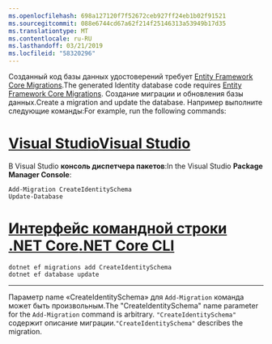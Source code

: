 ```yaml
---
ms.openlocfilehash: 698a127120f7f52672ceb927ff24eb1b02f91521
ms.sourcegitcommit: 088e6744cd67a62f214f25146313a53949b17d35
ms.translationtype: MT
ms.contentlocale: ru-RU
ms.lasthandoff: 03/21/2019
ms.locfileid: "58320296"
---
```

<span data-ttu-id="65f3b-101">Созданный код базы данных удостоверений требует [Entity Framework Core Migrations](/ef/core/managing-schemas/migrations/).</span><span class="sxs-lookup"><span data-stu-id="65f3b-101">The generated Identity database code requires [Entity Framework Core Migrations](/ef/core/managing-schemas/migrations/).</span></span> <span data-ttu-id="65f3b-102">Создание миграции и обновления базы данных.</span><span class="sxs-lookup"><span data-stu-id="65f3b-102">Create a migration and update the database.</span></span> <span data-ttu-id="65f3b-103">Например выполните следующие команды:</span><span class="sxs-lookup"><span data-stu-id="65f3b-103">For example, run the following commands:</span></span>

# <a name="visual-studiotabvisual-studio"></a>[<span data-ttu-id="65f3b-104">Visual Studio</span><span class="sxs-lookup"><span data-stu-id="65f3b-104">Visual Studio</span></span>](#tab/visual-studio)

<span data-ttu-id="65f3b-105">В Visual Studio **консоль диспетчера пакетов**:</span><span class="sxs-lookup"><span data-stu-id="65f3b-105">In the Visual Studio **Package Manager Console**:</span></span>

```PMC
Add-Migration CreateIdentitySchema
Update-Database
```

# <a name="net-core-clitabnetcore-cli"></a>[<span data-ttu-id="65f3b-106">Интерфейс командной строки .NET Core</span><span class="sxs-lookup"><span data-stu-id="65f3b-106">.NET Core CLI</span></span>](#tab/netcore-cli)

```cli
dotnet ef migrations add CreateIdentitySchema
dotnet ef database update
```

---

<span data-ttu-id="65f3b-107">Параметр name «CreateIdentitySchema» для `Add-Migration` команда может быть произвольным.</span><span class="sxs-lookup"><span data-stu-id="65f3b-107">The "CreateIdentitySchema" name parameter for the `Add-Migration` command is arbitrary.</span></span> <span data-ttu-id="65f3b-108">`"CreateIdentitySchema"` содержит описание миграции.</span><span class="sxs-lookup"><span data-stu-id="65f3b-108">`"CreateIdentitySchema"` describes the migration.</span></span>
